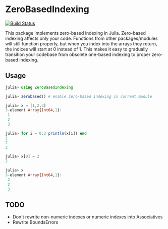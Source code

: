 # ZeroBasedIndexing

[![Build Status](https://travis-ci.org/simonster/ZeroBasedIndexing.jl.svg?branch=master)](https://travis-ci.org/simonster/ZeroBasedIndexing.jl)

This package implements zero-based indexing in Julia. Zero-based indexing affects only your code. Functions from other packages/modules will still function properly, but when you index into the arrays they return, the indices will start at 0 instead of 1. This makes it easy to gradually transition your codebase from obsolete one-based indexing to proper zero-based indexing.

## Usage

```julia
julia> using ZeroBasedIndexing

julia> zerobased() # enable zero-based indexing in current module

julia> x = [1,2,3]
3-element Array{Int64,1}:
 1
 2
 3

julia> for i = 0:2 println(x[i]) end
1
2
3

julia> x[0] = 2
2

julia> x
3-element Array{Int64,1}:
 2
 2
 3
```

## TODO

-  Don't rewrite non-numeric indexes or numeric indexes into Associatives
-  Rewrite BoundsErrors
